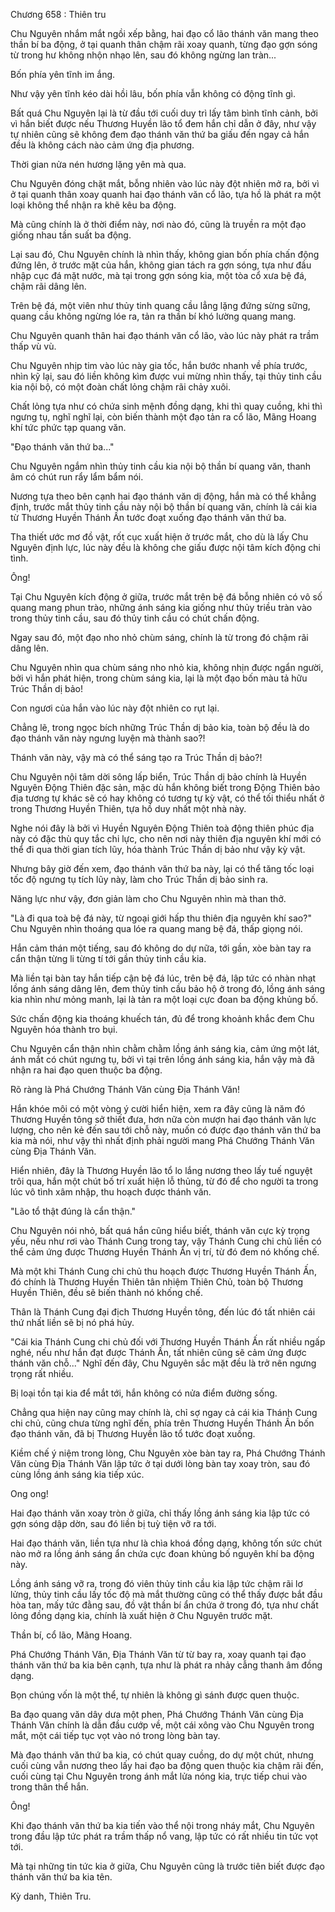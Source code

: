 




Chương 658 : Thiên tru


Chu Nguyên nhắm mắt ngồi xếp bằng, hai đạo cổ lão thánh văn mang theo thần bí ba động, ở tại quanh thân chậm rãi xoay quanh, từng đạo gợn sóng từ trong hư không nhộn nhạo lên, sau đó không ngừng lan tràn...

Bốn phía yên tĩnh im ắng.

Như vậy yên tĩnh kéo dài hồi lâu, bốn phía vẫn không có động tĩnh gì.

Bất quá Chu Nguyên lại là từ đầu tới cuối duy trì lấy tâm bình tĩnh cảnh, bởi vì hắn biết được nếu Thương Huyền lão tổ đem hắn chỉ dẫn ở đây, như vậy tự nhiên cũng sẽ không đem đạo thánh văn thứ ba giấu đến ngay cả hắn đều là không cách nào cảm ứng địa phương.

Thời gian nửa nén hương lặng yên mà qua.

Chu Nguyên đóng chặt mắt, bỗng nhiên vào lúc này đột nhiên mở ra, bởi vì ở tại quanh thân xoay quanh hai đạo thánh văn cổ lão, tựa hồ là phát ra một loại không thể nhận ra khẽ kêu ba động.

Mà cũng chính là ở thời điểm này, nơi nào đó, cũng là truyền ra một đạo giống nhau tần suất ba động.

Lại sau đó, Chu Nguyên chính là nhìn thấy, không gian bốn phía chấn động đứng lên, ở trước mặt của hắn, không gian tách ra gợn sóng, tựa như đầu nhập cục đá mặt nước, mà tại trong gợn sóng kia, một tòa cổ xưa bệ đá, chậm rãi dâng lên.

Trên bệ đá, một viên như thủy tinh quang cầu lẳng lặng đứng sừng sững, quang cầu không ngừng lóe ra, tản ra thần bí khó lường quang mang.

Chu Nguyên quanh thân hai đạo thánh văn cổ lão, vào lúc này phát ra trầm thấp vù vù.

Chu Nguyên nhịp tim vào lúc này gia tốc, hắn bước nhanh về phía trước, nhìn kỹ lại, sau đó liền không kìm được vui mừng nhìn thấy, tại thủy tinh cầu kia nội bộ, có một đoàn chất lỏng chậm rãi chảy xuôi.

Chất lỏng tựa như có chứa sinh mệnh đồng dạng, khi thì quay cuồng, khi thì ngưng tụ, nghĩ nghĩ lại, còn biến thành một đạo tản ra cổ lão, Mãng Hoang khí tức phức tạp quang văn.

"Đạo thánh văn thứ ba..."

Chu Nguyên ngắm nhìn thủy tinh cầu kia nội bộ thần bí quang văn, thanh âm có chút run rẩy lẩm bẩm nói.

Nương tựa theo bên cạnh hai đạo thánh văn dị động, hắn mà có thể khẳng định, trước mắt thủy tinh cầu này nội bộ thần bí quang văn, chính là cái kia từ Thương Huyền Thánh Ấn tước đoạt xuống đạo thánh văn thứ ba.

Tha thiết ước mơ đồ vật, rốt cục xuất hiện ở trước mắt, cho dù là lấy Chu Nguyên định lực, lúc này đều là không che giấu được nội tâm kích động chi tình.

Ông!

Tại Chu Nguyên kích động ở giữa, trước mắt trên bệ đá bỗng nhiên có vô số quang mang phun trào, những ánh sáng kia giống như thủy triều tràn vào trong thủy tinh cầu, sau đó thủy tinh cầu có chút chấn động.

Ngay sau đó, một đạo nho nhỏ chùm sáng, chính là từ trong đó chậm rãi dâng lên.

Chu Nguyên nhìn qua chùm sáng nho nhỏ kia, không nhịn được ngẩn người, bởi vì hắn phát hiện, trong chùm sáng kia, lại là một đạo bốn màu tả hữu Trúc Thần dị bảo!

Con ngươi của hắn vào lúc này đột nhiên co rụt lại.

Chẳng lẽ, trong ngọc bích những Trúc Thần dị bảo kia, toàn bộ đều là do đạo thánh văn này ngưng luyện mà thành sao?!

Thánh văn này, vậy mà có thể sáng tạo ra Trúc Thần dị bảo?!

Chu Nguyên nội tâm dời sông lấp biển, Trúc Thần dị bảo chính là Huyền Nguyên Động Thiên đặc sản, mặc dù hắn không biết trong Động Thiên bảo địa tương tự khác sẽ có hay không có tương tự kỳ vật, có thể tối thiểu nhất ở trong Thương Huyền Thiên, tựa hồ duy nhất một nhà này.

Nghe nói đây là bởi vì Huyền Nguyên Động Thiên toà động thiên phúc địa này có đặc thù quy tắc chi lực, cho nên nơi này thiên địa nguyên khí mới có thể đi qua thời gian tích lũy, hóa thành Trúc Thần dị bảo như vậy kỳ vật.

Nhưng bây giờ đến xem, đạo thánh văn thứ ba này, lại có thể tăng tốc loại tốc độ ngưng tụ tích lũy này, làm cho Trúc Thần dị bảo sinh ra.

Năng lực như vậy, đơn giản làm cho Chu Nguyên nhìn mà than thở.

"Là đi qua toà bệ đá này, từ ngoại giới hấp thu thiên địa nguyên khí sao?" Chu Nguyên nhìn thoáng qua lóe ra quang mang bệ đá, thấp giọng nói.

Hắn cảm thán một tiếng, sau đó không do dự nữa, tới gần, xòe bàn tay ra cẩn thận từng li từng tí tới gần thủy tinh cầu kia.

Mà liền tại bàn tay hắn tiếp cận bệ đá lúc, trên bệ đá, lập tức có nhàn nhạt lồng ánh sáng dâng lên, đem thủy tinh cầu bảo hộ ở trong đó, lồng ánh sáng kia nhìn như mỏng manh, lại là tản ra một loại cực đoan ba động khủng bố.

Sức chấn động kia thoáng khuếch tán, đủ để trong khoảnh khắc đem Chu Nguyên hóa thành tro bụi.

Chu Nguyên cẩn thận nhìn chằm chằm lồng ánh sáng kia, cảm ứng một lát, ánh mắt có chút ngưng tụ, bởi vì tại trên lồng ánh sáng kia, hắn vậy mà đã nhận ra hai đạo quen thuộc ba động.

Rõ ràng là Phá Chướng Thánh Văn cùng Địa Thánh Văn!

Hắn khóe môi có một vòng ý cười hiển hiện, xem ra đây cũng là năm đó Thương Huyền tông sở thiết đưa, hơn nữa còn mượn hai đạo thánh văn lực lượng, cho nên kẻ đến sau tới chỗ này, muốn có được đạo thánh văn thứ ba kia mà nói, như vậy thì nhất định phải người mang Phá Chướng Thánh Văn cùng Địa Thánh Văn.

Hiển nhiên, đây là Thương Huyền lão tổ lo lắng nương theo lấy tuế nguyệt trôi qua, hắn một chút bố trí xuất hiện lỗ thủng, từ đó để cho người ta trong lúc vô tình xâm nhập, thu hoạch được thánh văn.

"Lão tổ thật đúng là cẩn thận."

Chu Nguyên nói nhỏ, bất quá hắn cũng hiểu biết, thánh văn cực kỳ trọng yếu, nếu như rơi vào Thánh Cung trong tay, vậy Thánh Cung chi chủ liền có thể cảm ứng được Thương Huyền Thánh Ấn vị trí, từ đó đem nó khống chế.

Mà một khi Thánh Cung chi chủ thu hoạch được Thương Huyền Thánh Ấn, đó chính là Thương Huyền Thiên tân nhiệm Thiên Chủ, toàn bộ Thương Huyền Thiên, đều sẽ biến thành nó khống chế.

Thân là Thánh Cung đại địch Thương Huyền tông, đến lúc đó tất nhiên cái thứ nhất liền sẽ bị nó phá hủy.

"Cái kia Thánh Cung chi chủ đối với Thương Huyền Thánh Ấn rất nhiều ngấp nghé, nếu như hắn đạt được Thánh Ấn, tất nhiên cũng sẽ cảm ứng được thánh văn chỗ..." Nghĩ đến đây, Chu Nguyên sắc mặt đều là trở nên ngưng trọng rất nhiều.

Bị loại tồn tại kia để mắt tới, hắn không có nửa điểm đường sống.

Chẳng qua hiện nay cũng may chính là, chỉ sợ ngay cả cái kia Thánh Cung chi chủ, cũng chưa từng nghĩ đến, phía trên Thương Huyền Thánh Ấn bốn đạo thánh văn, đã bị Thương Huyền lão tổ tước đoạt xuống.

Kiềm chế ý niệm trong lòng, Chu Nguyên xòe bàn tay ra, Phá Chướng Thánh Văn cùng Địa Thánh Văn lập tức ở tại dưới lòng bàn tay xoay tròn, sau đó cùng lồng ánh sáng kia tiếp xúc.

Ong ong!

Hai đạo thánh văn xoay tròn ở giữa, chỉ thấy lồng ánh sáng kia lập tức có gợn sóng dập dờn, sau đó liền bị tuỳ tiện vỡ ra tới.

Hai đạo thánh văn, liền tựa như là chìa khoá đồng dạng, không tốn sức chút nào mở ra lồng ánh sáng ẩn chứa cực đoan khủng bố nguyên khí ba động này.

Lồng ánh sáng vỡ ra, trong đó viên thủy tinh cầu kia lập tức chậm rãi lơ lửng, thủy tinh cầu lấy tốc độ mà mắt thường cũng có thể thấy được bắt đầu hòa tan, mấy tức đằng sau, đồ vật thần bí ẩn chứa ở trong đó, tựa như chất lỏng đồng dạng kia, chính là xuất hiện ở Chu Nguyên trước mặt.

Thần bí, cổ lão, Mãng Hoang.

Phá Chướng Thánh Văn, Địa Thánh Văn từ từ bay ra, xoay quanh tại đạo thánh văn thứ ba kia bên cạnh, tựa như là phát ra nhảy cẫng thanh âm đồng dạng.

Bọn chúng vốn là một thể, tự nhiên là không gì sánh được quen thuộc.

Ba đạo quang văn dây dưa một phen, Phá Chướng Thánh Văn cùng Địa Thánh Văn chính là dẫn đầu cướp về, một cái xông vào Chu Nguyên trong mắt, một cái tiếp tục vọt vào nó trong lòng bàn tay.

Mà đạo thánh văn thứ ba kia, có chút quay cuồng, do dự một chút, nhưng cuối cùng vẫn nương theo lấy hai đạo ba động quen thuộc kia chậm rãi đến, cuối cùng tại Chu Nguyên trong ánh mắt lửa nóng kia, trực tiếp chui vào trong thân thể hắn.

Ông!

Khi đạo thánh văn thứ ba kia tiến vào thể nội trong nháy mắt, Chu Nguyên trong đầu lập tức phát ra trầm thấp nổ vang, lập tức có rất nhiều tin tức vọt tới.

Mà tại những tin tức kia ở giữa, Chu Nguyên cũng là trước tiên biết được đạo thánh văn thứ ba kia tên.

Kỳ danh, Thiên Tru.




